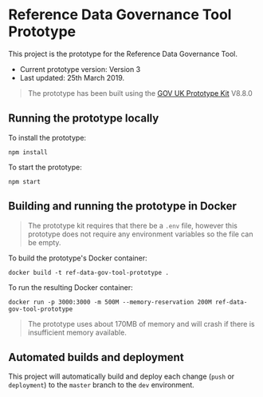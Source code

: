 # Reference Data Governance Tool Prototype

This project is the prototype for the Reference Data Governance Tool. 

- Current prototype version: Version 3
- Last updated: 25th March 2019.

>The prototype has been built using the [GOV UK Prototype Kit](https://govuk-prototype-kit.herokuapp.com/docs) V8.8.0

## Running the prototype locally

To install the prototype:

```
npm install
```

To start the prototype:

```
npm start
```

## Building and running the prototype in Docker

> The prototype kit requires that there be a `.env` file, however this prototype does not require any environment variables so the file can be empty.

To build the prototype's Docker container:

```
docker build -t ref-data-gov-tool-prototype .
```

To run the resulting Docker container:

```
docker run -p 3000:3000 -m 500M --memory-reservation 200M ref-data-gov-tool-prototype
```

> The prototype uses about 170MB of memory and will crash if there is insufficient memory available.


## Automated builds and deployment

This project will automatically build and deploy each change (`push` or `deployment`) to the `master` branch to the `dev` environment.
